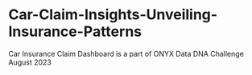 # Car-Claim-Insights-Unveiling-Insurance-Patterns
Car Insurance Claim Dashboard is a part of  ONYX Data DNA Challenge August 2023
